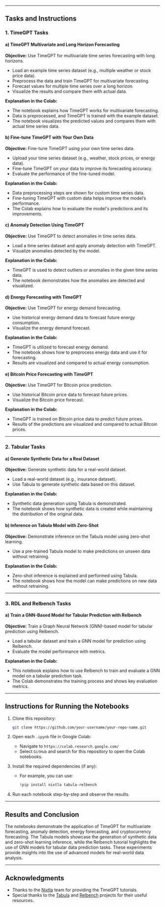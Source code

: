 
---

## Tasks and Instructions

### 1. **TimeGPT Tasks**

#### a) **TimeGPT Multivariate and Long Horizon Forecasting**

**Objective:** Use TimeGPT for multivariate time series forecasting with long horizons.

- Load an example time series dataset (e.g., multiple weather or stock price data).
- Preprocess the data and train TimeGPT for multivariate forecasting.
- Forecast values for multiple time series over a long horizon.
- Visualize the results and compare them with actual data.

**Explanation in the Colab:**
- The notebook explains how TimeGPT works for multivariate forecasting.
- Data is preprocessed, and TimeGPT is trained with the example dataset.
- The notebook visualizes the predicted values and compares them with actual time series data.

#### b) **Fine-tune TimeGPT with Your Own Data**

**Objective:** Fine-tune TimeGPT using your own time series data.

- Upload your time series dataset (e.g., weather, stock prices, or energy data).
- Fine-tune TimeGPT on your data to improve its forecasting accuracy.
- Evaluate the performance of the fine-tuned model.

**Explanation in the Colab:**
- Data preprocessing steps are shown for custom time series data.
- Fine-tuning TimeGPT with custom data helps improve the model’s performance.
- The Colab explains how to evaluate the model's predictions and its improvements.

#### c) **Anomaly Detection Using TimeGPT**

**Objective:** Use TimeGPT to detect anomalies in time series data.

- Load a time series dataset and apply anomaly detection with TimeGPT.
- Visualize anomalies detected by the model.

**Explanation in the Colab:**
- TimeGPT is used to detect outliers or anomalies in the given time series data.
- The notebook demonstrates how the anomalies are detected and visualized.

#### d) **Energy Forecasting with TimeGPT**

**Objective:** Use TimeGPT for energy demand forecasting.

- Use historical energy demand data to forecast future energy consumption.
- Visualize the energy demand forecast.

**Explanation in the Colab:**
- TimeGPT is utilized to forecast energy demand.
- The notebook shows how to preprocess energy data and use it for forecasting.
- Results are visualized and compared to actual energy consumption.

#### e) **Bitcoin Price Forecasting with TimeGPT**

**Objective:** Use TimeGPT for Bitcoin price prediction.

- Use historical Bitcoin price data to forecast future prices.
- Visualize the Bitcoin price forecast.

**Explanation in the Colab:**
- TimeGPT is trained on Bitcoin price data to predict future prices.
- Results of the predictions are visualized and compared to actual Bitcoin prices.

---

### 2. **Tabular Tasks**

#### a) **Generate Synthetic Data for a Real Dataset**

**Objective:** Generate synthetic data for a real-world dataset.

- Load a real-world dataset (e.g., insurance dataset).
- Use Tabula to generate synthetic data based on this dataset.

**Explanation in the Colab:**
- Synthetic data generation using Tabula is demonstrated.
- The notebook shows how synthetic data is created while maintaining the distribution of the original data.

#### b) **Inference on Tabula Model with Zero-Shot**

**Objective:** Demonstrate inference on the Tabula model using zero-shot learning.

- Use a pre-trained Tabula model to make predictions on unseen data without retraining.

**Explanation in the Colab:**
- Zero-shot inference is explained and performed using Tabula.
- The notebook shows how the model can make predictions on new data without retraining.

---

### 3. **RDL and Relbench Tasks**

#### a) **Train a GNN-Based Model for Tabular Prediction with Relbench**

**Objective:** Train a Graph Neural Network (GNN)-based model for tabular prediction using Relbench.

- Load a tabular dataset and train a GNN model for prediction using Relbench.
- Evaluate the model performance with metrics.

**Explanation in the Colab:**
- This notebook explains how to use Relbench to train and evaluate a GNN model on a tabular prediction task.
- The Colab demonstrates the training process and shows key evaluation metrics.

---

## Instructions for Running the Notebooks

1. Clone this repository:
    ```bash
    git clone https://github.com/your-username/your-repo-name.git
    ```
2. Open each `.ipynb` file in Google Colab:
    - Navigate to `https://colab.research.google.com/`
    - Select `GitHub` and search for this repository to open the Colab notebooks.

3. Install the required dependencies (if any):
    - For example, you can use:
      ```bash
      !pip install nixtla tabula-relbench
      ```

4. Run each notebook step-by-step and observe the results.

---

## Results and Conclusion

The notebooks demonstrate the application of TimeGPT for multivariate forecasting, anomaly detection, energy forecasting, and cryptocurrency forecasting. The Tabula models showcase the generation of synthetic data and zero-shot learning inference, while the Relbench tutorial highlights the use of GNN models for tabular data prediction tasks. These experiments provide insights into the use of advanced models for real-world data analysis.

---

## Acknowledgments

- Thanks to the [Nixtla](https://docs.nixtla.io/) team for providing the TimeGPT tutorials.
- Special thanks to the [Tabula](https://github.com/zhao-zilong/Tabula) and [Relbench](https://relbench.stanford.edu/) projects for their useful resources.
